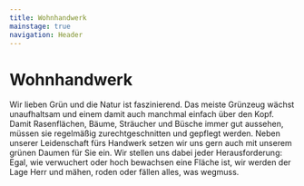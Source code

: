 ```yaml
---
title: Wohnhandwerk
mainstage: true
navigation: Header
---
```


# Wohnhandwerk

Wir lieben Grün und die Natur ist faszinierend. Das meiste Grünzeug wächst unaufhaltsam und einem damit auch manchmal einfach über den Kopf. Damit Rasenflächen, Bäume, Sträucher und Büsche immer gut aussehen, müssen sie regelmäßig zurechtgeschnitten und gepflegt werden. Neben unserer Leidenschaft fürs Handwerk setzen wir uns gern auch mit unserem grünen Daumen für Sie ein.
Wir stellen uns dabei jeder Herausforderung: Egal, wie verwuchert oder hoch bewachsen eine Fläche ist, wir werden der Lage Herr und mähen, roden oder fällen alles, was wegmuss.
